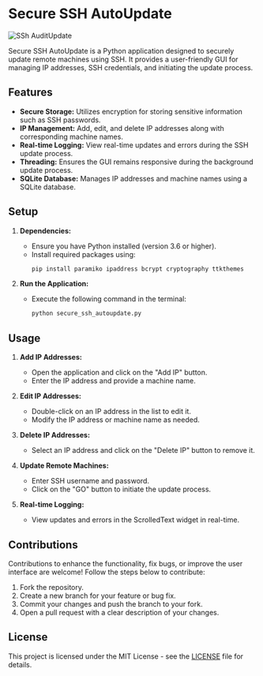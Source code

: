 # Secure SSH AutoUpdate

![SSh AuditUpdate](https://github.com/cruzcg/SSh-AutoUpdate/assets/64936909/230a9c53-4d05-4779-8346-51935ed86880)

Secure SSH AutoUpdate is a Python application designed to securely update remote machines using SSH. It provides a user-friendly GUI for managing IP addresses, SSH credentials, and initiating the update process.

## Features

- **Secure Storage:** Utilizes encryption for storing sensitive information such as SSH passwords.
- **IP Management:** Add, edit, and delete IP addresses along with corresponding machine names.
- **Real-time Logging:** View real-time updates and errors during the SSH update process.
- **Threading:** Ensures the GUI remains responsive during the background update process.
- **SQLite Database:** Manages IP addresses and machine names using a SQLite database.

## Setup

1. **Dependencies:**
   - Ensure you have Python installed (version 3.6 or higher).
   - Install required packages using:
     ```bash
     pip install paramiko ipaddress bcrypt cryptography ttkthemes
     ```

2. **Run the Application:**
   - Execute the following command in the terminal:
     ```bash
     python secure_ssh_autoupdate.py
     ```

## Usage

1. **Add IP Addresses:**
   - Open the application and click on the "Add IP" button.
   - Enter the IP address and provide a machine name.

2. **Edit IP Addresses:**
   - Double-click on an IP address in the list to edit it.
   - Modify the IP address or machine name as needed.

3. **Delete IP Addresses:**
   - Select an IP address and click on the "Delete IP" button to remove it.

4. **Update Remote Machines:**
   - Enter SSH username and password.
   - Click on the "GO" button to initiate the update process.

5. **Real-time Logging:**
   - View updates and errors in the ScrolledText widget in real-time.

## Contributions

Contributions to enhance the functionality, fix bugs, or improve the user interface are welcome! Follow the steps below to contribute:

1. Fork the repository.
2. Create a new branch for your feature or bug fix.
3. Commit your changes and push the branch to your fork.
4. Open a pull request with a clear description of your changes.

## License

This project is licensed under the MIT License - see the [LICENSE](LICENSE) file for details.

